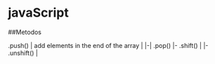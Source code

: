# javaScript
##Metodos

.push() | add elements in the end of the array |
|-|
 .pop()
|-
 .shift() |
|-
 .unshift() |
